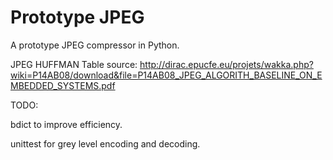 # Prototype JPEG

A prototype JPEG compressor in Python.

JPEG HUFFMAN Table source: http://dirac.epucfe.eu/projets/wakka.php?wiki=P14AB08/download&file=P14AB08_JPEG_ALGORITH_BASELINE_ON_EMBEDDED_SYSTEMS.pdf

TODO:

bdict to improve efficiency.

unittest for grey level encoding and decoding.